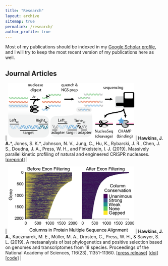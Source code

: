 ```yaml
---
title: "Research"
layout: archive
sitemap: true
permalink: /research/
author_profile: true
---
```


Most of my publications should be indexed in my [Google Scholar profile](https://scholar.google.com/citations?user=NjVNiJ8AAAAJ&hl=en), and I will try to keep the most recent version of my publications here as well. 

## Journal Articles

| <img src="/assets/images/nucleaseq.png" width="400px" alt=""> | **Hawkins, J. A.**\*, Jones, S. K.\*, Johnson, N. V., Jung, C., Hu, K., Rybarski, J. R., Chen, J. S., Doudna, J. A., Press, W. H., and Finkelstein, I. J.  (2019). Massively parallel kinetic profiling of natural and engineered CRISPR nucleases. [[preprint](https://doi.org/10.1101/696393)] |


| <img src="/assets/images/cleanedmsas.png" width="400px" alt=""> | **Hawkins, J. A.**, Kaczmarek, M. E., Müller, M. A., Drosten, C., Press, W. H., & Sawyer, S. L. (2019). A metaanalysis of bat phylogenetics and positive selection based on genomes and transcriptomes from 18 species. Proceedings of the National Academy of Sciences, 116(23), 11351-11360. [[press release](https://www.oden.utexas.edu/about/news/573/)] [[doi](https://doi.org/10.1073/pnas.1814995116)] [[code](https://github.com/hawkjo/mixr)] |
